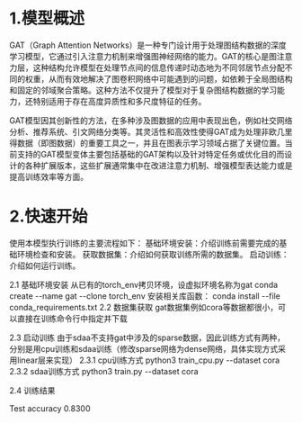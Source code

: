 # 1.模型概述
GAT（Graph Attention Networks）是一种专门设计用于处理图结构数据的深度学习模型，它通过引入注意力机制来增强图神经网络的能力。GAT的核心是图注意力层，这种结构允许模型在处理节点间的信息传递时动态地为不同邻居节点分配不同的权重，从而有效地解决了图卷积网络中可能遇到的问题，如依赖于全局图结构和固定的邻域聚合策略。这种方法不仅提升了模型对于复杂图结构数据的学习能力，还特别适用于存在高度异质性和多尺度特征的任务。

GAT模型因其创新性的方法，在多种涉及图数据的应用中表现出色，例如社交网络分析、推荐系统、引文网络分类等。其灵活性和高效性使得GAT成为处理非欧几里得数据（即图数据）的重要工具之一，并且在图表示学习领域占据了关键位置。当前支持的GAT模型变体主要包括基础的GAT架构以及针对特定任务或优化目的而设计的各种扩展版本，这些扩展通常集中在改进注意力机制、增强模型表达能力或是提高训练效率等方面。

# 2.快速开始
使用本模型执行训练的主要流程如下：
    基础环境安装：介绍训练前需要完成的基础环境检查和安装。
    获取数据集：介绍如何获取训练所需的数据集。
    启动训练：介绍如何运行训练。

2.1 基础环境安装
    从已有的torch_env拷贝环境，设虚拟环境名称为gat
    conda create --name gat --clone torch_env
    安装相关库函数：
    conda install --file conda_requirements.txt
2.2 数据集获取
    gat数据集例如cora等数据都很小，可以直接在训练命令行中指定并下载

2.3 启动训练
由于sdaa不支持gat中涉及的sparse数据，因此训练方式有两种，分别是用cpu训练和sdaa训练（修改sparse网络为dense网络，具体实现方式采用linear层来实现）
2.3.1 cpu训练方式
    python3 train_cpu.py --dataset cora
2.3.2 sdaa训练方式
    python3 train.py --dataset cora


2.4 训练结果

Test accuracy 0.8300
